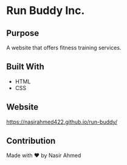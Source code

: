 # Run Buddy Inc.

## Purpose
A website that offers fitness training services.

## Built With
* HTML
* CSS

## Website
https://nasirahmed422.github.io/run-buddy/

## Contribution
Made with ❤️ by Nasir Ahmed
